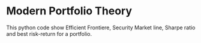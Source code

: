 # Modern Portfolio Theory

This python code show Efficient Frontiere, Security Market line, Sharpe ratio and best risk-return for a portfolio.
